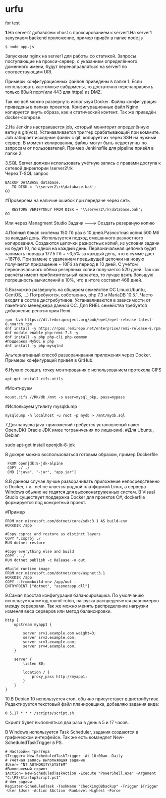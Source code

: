 # urfu

for test

**1**.На server2 добавляем vhost с проксированием к server1.На server1 запускаем backend приложение, пример привёл в папке node.js
```
$ node app.js
```
Запускаем nginx на server1 для работы со статикой.
Запросы поступающие на прокси-сервер, с указанием определённого доменного имени, будут перенаправляться
на server1 по соотвествующим URI.

Примеры конфигурационных файлов приведены в папке 1.
Если использовать кастомные сабдомены, то достаточно перенаправлять только 80ый порт(или 443 для https) из DMZ.

Так же всё можно развернуть используя Docker. Файлы конфигурация приведены в папках проектов. Конфигурационные файл Nginx копируется внуть образа, как и статический контент. Так же приведён docker-compose.

2.На Jenkins настраивается job, который мониторит определённую ветку в git(vcs). Устанавливается триггер срабатывающий при коммите. Job забирает исходные файлы с git, копирует их через SSH на нужный сервер. В момент копирования, файлы могут быть недоступны по запросам от пользователей. Пример Jenkinsfile для pipeline привёл в папке 2.

3.SQL Server должен использовать учётную запись с правами доступа к сетевой директории \\server2\rk\
Через T-SQL запрос
```
BACKUP DATABASE database.
   TO DISK = '\\server2\rk\database.bak';  
GO
```
#Проверяем на наличие ошибок при передаче через сеть
```
   RESTORE VERIFYONLY FROM DISK = '\\server2\rk\database.bak';
GO  
```
Или через Managment Studio
Задачи ---> Создать резервную копию

4.Полный бэкап системы 150 Гб раз в 10 дней.Разностная копия 500 Мб за каждый день. Используется подход смешанного разностного копирования. Создаются цепочки разностных копий, из условия задачи их будет 10, по одной на каждый день. Первоначальная цепочка будет занимать порядка 177.5 Гб + ~0,5% за каждый день, что в сумме даст ~187Гб. При замене с удалением предыдущей цепочки на новую получается приращение ~ 10Гб за период в 10 дней. С учётом первоначального обёма резервных копий получается 520 дней. Так как расчёты имеют приблизительный характер, то лучше взять большую погрешность вычислений в 10%, что в итоге составит 468 дней.

5.Возможно развернуть на обширом семействе ОС Linux(Ubuntu, CentOS, ...) Потребуются, собственно, php 7.3 и MariaDB 10.5.1. Часто входят в состав дистрибутивов. Устанавливаются в зависимости от пакетного менеджера данной ОС. Для RHEL семейства требуется добавление репозитория Remi.
``` 
rpm -Uvh https://dl.fedoraproject.org/pub/epel/epel-release-latest-8.noarch.rpm
dnf install -y https://rpms.remirepo.net/enterprise/remi-release-8.rpm
dnf module enable php:remi-7.3 -y
dnf install -y php php-cli php-common
#Поддержка MySQL в php
dnf install -y php-mysqlnd
```

Альтернативный способ разворачивания приложения через Docker. Примеры конфигураций привёл в GitHub.

6.Нужно создать точку монтирования с использованием протокола CIFS
```
apt-get install cifs-utils
```
#Монтируем
```
mount.cifs //RK/db /mnt -o user=mysql_bkp, pass=mypass
```
#Используем утилиту mysqldump
```
mysqldump -h localhost -u root -p mydb > /mnt/mydb.sql
```

7.Для запуска java-приложений требуется установленый пакет OpenJDK( Oracle JDK имее тограничения по лицензии). 
#Для Ubuntu, Debian

sudo apt-get install openjdk-8-jdk

В докере можно воспользоваться готовым образом, пример Dockerfile
```
 FROM openjdk:8-jdk-alpine
 COPY ./ ./
 CMD ["java", "-jar", "app.jar"]
```
8.В данном случае лучше разворачивать приложение непосредственно в Docker, т.к. .net не ялвется родной платформой Linux, а сервера Windows обычно не годятся для высоконагруженных систем. В Visual Studio существует поддержка Docker для проектов C#, dockerfile формируется под конкретный проект.

#Пример
```
FROM mcr.microsoft.com/dotnet/core/sdk:3.1 AS build-env
WORKDIR /app

#Copy csproj and restore as distinct layers
COPY *.csproj ./
RUN dotnet restore

#Copy everything else and build
COPY . ./
RUN dotnet publish -c Release -o out

#Build runtime image
FROM mcr.microsoft.com/dotnet/core/aspnet:3.1
WORKDIR /app
COPY --from=build-env /app/out .
ENTRYPOINT ["dotnet", "aspnetapp.dll"]
```
9.Самая простая конфигурация балансировщика. По умолчанию используется метод round-robin, нагрузка распределяется равномерно между серверами. Так же можно менять распределение нагрузки изменяя веса серверов или метод балансировки.

```
http {
    upstream myapp1 {

        server srv1.example.com weight=3;
        server srv2.example.com;
        server srv3.example.com;
        server srv4.example.com;
    }

    server {
        listen 80;

        location / {
            proxy_pass http://myapp1;
        }
    }
}
```
10.В Debian 10 используется cron, обычно присутствует в дистрибутиве. Редактируется текстовый файл планировщика, добавляю задания вида:
```
0 5,17 * * * /scripts/script.sh
```
Скрипт будет выполняться два раза в день в 5 и 17 часов.

В Windows используется Task Scheduler, задания создаются в графическом интерфейсе. Так же есть командлет New-ScheduledTaskTrigger в PS.
```
# Настройки триггера
$Trigger= New-ScheduledTaskTrigger -At 10:00am –Daily 
# Учётная запись выполняющая задание
$User= "NT AUTHORITY\SYSTEM"  
#Выполняемый скрипт
$Action= New-ScheduledTaskAction -Execute "PowerShell.exe" -Argument "C:\PS\StartupScript.ps1" 
# Имя задачи
Register-ScheduledTask -TaskName "CheckingDBbackup" -Trigger $Trigger -User $User -Action $Action -RunLevel Highest –Force 
```